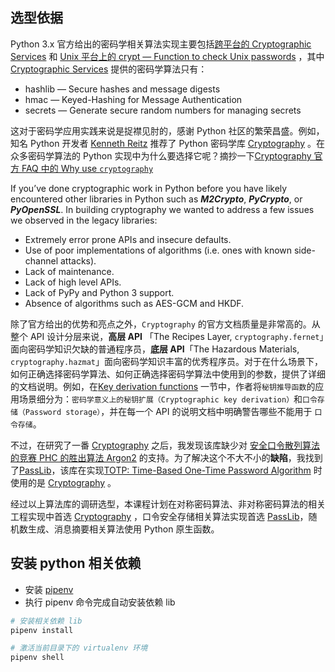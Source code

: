 
## 选型依据

Python 3.x 官方给出的密码学相关算法实现主要包括[跨平台的 Cryptographic Services](https://docs.python.org/3/library/crypto.html) 和 [Unix 平台上的 crypt —  Function to check Unix passwords](https://docs.python.org/3/library/crypt.html#module-crypt) ，其中 [Cryptographic Services](https://docs.python.org/3/library/crypto.html) 提供的密码学算法只有：

* hashlib — Secure hashes and message digests
* hmac — Keyed-Hashing for Message Authentication
* secrets — Generate secure random numbers for managing secrets

这对于密码学应用实践来说是捉襟见肘的，感谢 Python 社区的繁荣昌盛。例如，知名 Python 开发者 [Kenneth Reitz](https://github.com/kennethreitz) 推荐了 Python 密码学库 [Cryptography](http://docs.python-guide.org/en/latest/scenarios/crypto/) 。在众多密码学算法的 Python 实现中为什么要选择它呢？摘抄一下[Cryptography 官方 FAQ 中的 Why use ``cryptography``](https://cryptography.io/en/latest/faq/#why-use-cryptography)

If you’ve done cryptographic work in Python before you have likely encountered other libraries in Python such as ***M2Crypto***, ***PyCrypto***, or ***PyOpenSSL***. In building cryptography we wanted to address a few issues we observed in the legacy libraries:

* Extremely error prone APIs and insecure defaults.
* Use of poor implementations of algorithms (i.e. ones with known side-channel attacks).
* Lack of maintenance.
* Lack of high level APIs.
* Lack of PyPy and Python 3 support.
* Absence of algorithms such as AES-GCM and HKDF.

除了官方给出的优势和亮点之外，``Cryptography`` 的官方文档质量是非常高的。从整个 API 设计分层来说，**高层 API** 「The Recipes Layer, ``cryptography.fernet``」面向密码学知识欠缺的普通程序员，**底层 API**「The Hazardous Materials, ``cryptography.hazmat``」面向密码学知识丰富的优秀程序员。对于在什么场景下，如何正确选择密码学算法、如何正确选择密码学算法中使用到的参数，提供了详细的文档说明。例如，在[Key derivation functions](https://cryptography.io/en/latest/hazmat/primitives/key-derivation-functions/) 一节中，作者将``秘钥推导函数``的应用场景细分为：``密码学意义上的秘钥扩展（Cryptographic key derivation）``和``口令存储（Password storage）``，并在每一个 API 的说明文档中明确警告哪些不能用于 ``口令存储``。

不过，在研究了一番 [Cryptography](http://docs.python-guide.org/en/latest/scenarios/crypto/) 之后，我发现该库缺少对 [安全口令散列算法的竞赛 PHC 的胜出算法 Argon2](https://password-hashing.net/) 的支持。为了解决这个不大不小的**缺陷**，我找到了[PassLib](http://passlib.readthedocs.io/en/stable/index.html)，该库在实现[TOTP: Time-Based One-Time Password Algorithm](https://tools.ietf.org/html/rfc6238.html) 时使用的是 [Cryptography](https://cryptography.io/en/latest/) 。

经过以上算法库的调研选型，本课程计划在对称密码算法、非对称密码算法的相关工程实现中首选 [Cryptography](https://cryptography.io/en/latest/) ，口令安全存储相关算法实现首选 [PassLib](http://passlib.readthedocs.io/en/stable/index.html)，随机数生成、消息摘要相关算法使用 Python 原生函数。

## 安装 python 相关依赖

* 安装 [pipenv](https://github.com/pypa/pipenv)
* 执行 pipenv 命令完成自动安装依赖 lib

```bash
# 安装相关依赖 lib
pipenv install

# 激活当前目录下的 virtualenv 环境
pipenv shell
```

